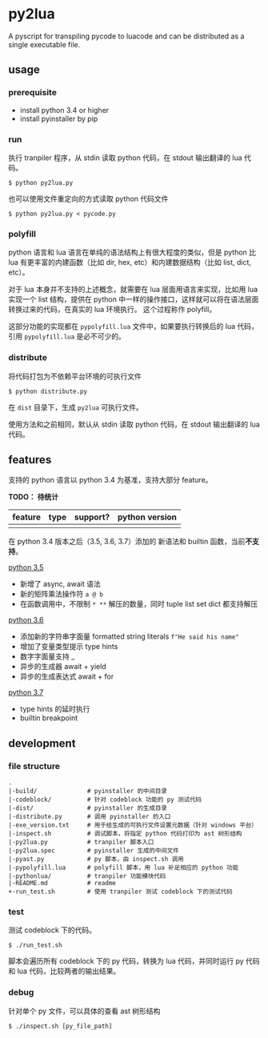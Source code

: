 # py2lua

A pyscript for transpiling pycode to luacode and can be distributed as a single executable file.

## usage

### prerequisite

- install python 3.4 or higher
- install pyinstaller by pip

### run

执行 tranpiler 程序，从 stdin 读取 python 代码，在 stdout 输出翻译的 lua 代码。

```
$ python py2lua.py
```

也可以使用文件重定向的方式读取 python 代码文件

```
$ python py2lua.py < pycode.py
```

### polyfill

python 语言和 lua 语言在单纯的语法结构上有很大程度的类似，但是 python 比 lua 有更丰富的内建函数（比如 dir, hex, etc）和内建数据结构（比如 list, dict, etc）。

对于 lua 本身并不支持的上述概念，就需要在 lua 层面用语言来实现，比如用 lua 实现一个 list 结构，提供在 python 中一样的操作接口，这样就可以将在语法层面转换过来的代码，在真实的 lua 环境执行。
这个过程称作 polyfill。

这部分功能的实现都在 `pypolyfill.lua` 文件中，如果要执行转换后的 lua 代码，引用 `pypolyfill.lua` 是必不可少的。

### distribute

将代码打包为不依赖平台环境的可执行文件

```
$ python distribute.py
```

在 `dist` 目录下，生成 `py2lua` 可执行文件。

使用方法和之前相同，默认从 stdin 读取 python 代码，在 stdout 输出翻译的 lua 代码。


## features

支持的 python 语言以 python 3.4 为基准，支持大部分 feature。

**TODO： 待统计**

|feature|type|support?|python version|
|:-:|:-:|:-:|:-:|
|||||


在 python 3.4 版本之后（3.5, 3.6, 3.7）添加的 新语法和 builtin 函数，当前**不支持**。

[python 3.5](https://docs.python.org/3/whatsnew/3.5.html)
- 新增了 async, await 语法
- 新的矩阵乘法操作符 `a @ b`
- 在函数调用中，不限制 `* **` 解压的数量，同时 tuple list set dict 都支持解压

[python 3.6](https://docs.python.org/3/whatsnew/3.6.html)
- 添加新的字符串字面量 formatted string literals `f"He said his name"`
- 增加了变量类型提示 type hints
- 数字字面量支持 _ 
- 异步的生成器 await + yield
- 异步的生成表达式 await + for

[python 3.7](https://docs.python.org/3/whatsnew/3.7.html)
- type hints 的延时执行
- builtin breakpoint


## development

### file structure

```
.
|-build/              # pyinstaller 的中间目录
|-codeblock/          # 针对 codeblock 功能的 py 测试代码
|-dist/               # pyinstaller 的生成目录
|-distribute.py       # 调用 pyinstaller 的入口
|-exe_version.txt     # 用于给生成的可执行文件设置元数据（针对 windows 平台）
|-inspect.sh          # 调试脚本，将指定 python 代码打印为 ast 树形结构
|-py2lua.py           # tranpiler 脚本入口
|-py2lua.spec         # pyinstaller 生成的中间文件
|-pyast.py            # py 脚本，由 inspect.sh 调用
|-pypolyfill.lua      # polyfill 脚本，用 lua 补足相应的 python 功能
|-pythonlua/          # tranpiler 功能模块代码
|-README.md           # readme
+-run_test.sh         # 使用 tranpiler 测试 codeblock 下的测试代码
```

### test

测试 codeblock 下的代码。

```
$ ./run_test.sh
```

脚本会遍历所有 codeblock 下的 py 代码，转换为 lua 代码，并同时运行 py 代码和 lua 代码，比较两者的输出结果。


### debug

针对单个 py 文件，可以具体的查看 ast 树形结构

```
$ ./inspect.sh [py_file_path]
```

